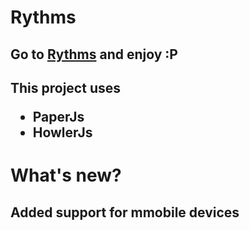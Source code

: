 # Rythms
<h2>Go to <a href="hhtps://rythms.netlify.com">Rythms</a> and enjoy :P
  </h2>
  <h2>
  This project uses 
  <ul>
    <li>PaperJs</li>
    <li>HowlerJs</li>
  </ul>
  
  <h1>
  What's new?</h1>
  <h2>Added support for mmobile devices</h2>
